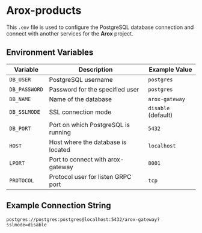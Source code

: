 # Arox-products

This `.env` file is used to configure the PostgreSQL database connection and connect with another services for the **Arox** project.

## Environment Variables

| Variable     | Description                         | Example Value       |
|--------------|-------------------------------------|---------------------|
| `DB_USER`    | PostgreSQL username                 | `postgres`          |
| `DB_PASSWORD` | Password for the specified user     | `postgres`          |
| `DB_NAME`    | Name of the database                | `arox-gateway`      |
| `DB_SSLMODE` | SSL connection mode                 | `disable` (default) |
| `DB_PORT`    | Port on which PostgreSQL is running | `5432`              |
| `HOST`       | Host where the database is located  | `localhost`         |
| `LPORT`      | Port to connect with arox-gateway   | `8001`              |
| `PROTOCOL`   | Protocol user for listen GRPC port  | `tcp`     

## Example Connection String

```text
postgres://postgres:postgres@localhost:5432/arox-gateway?sslmode=disable
